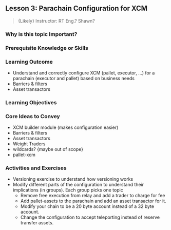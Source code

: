 ## Lesson 3: Parachain Configuration for XCM

> {Likely} Instructor: RT Eng.? Shawn?

### Why is this topic Important?

### Prerequisite Knowledge or Skills

### Learning Outcome

- Understand and correctly configure XCM (pallet, executor, ...) for a parachain (executor and pallet) based on business needs
- Barriers & filters
- Asset transactors

### Learning Objectives

### Core Ideas to Convey

- XCM builder module (makes configuration easier)
- Barriers & filters
- Asset transactors
- Weight Traders
- wildcards? {maybe out of scope}
- pallet-xcm

### Activities and Exercises

- Versioning exercise to understand how versioning works
- Modify different parts of the configuration to understand their implications (in groups). Each group picks one topic
  - Remove free execution from relay and add a trader to charge for fee
  - Add pallet-assets to the parachain and add an asset transactor for it.
  - Modify your chain to be a 20 byte account instead of a 32 byte account.
  - Change the configuration to accept teleporting instead of reserve transfer assets.
